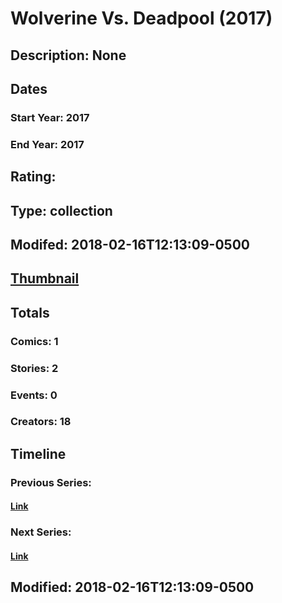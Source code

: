 # Wolverine Vs. Deadpool (2017)
## Description: None
## Dates
### Start Year: 2017
### End Year: 2017
## Rating: 
## Type: collection
## Modifed: 2018-02-16T12:13:09-0500
## [Thumbnail](http://i.annihil.us/u/prod/marvel/i/mg/2/f0/5a87111c24c37.jpg)
## Totals
### Comics: 1
### Stories: 2
### Events: 0
### Creators: 18
## Timeline
### Previous Series: 
#### [Link]()
### Next Series: 
#### [Link]()
## Modified: 2018-02-16T12:13:09-0500